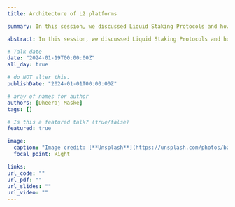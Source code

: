 ```yaml
---
title: Architecture of L2 platforms

summary: In this session, we discussed Liquid Staking Protocols and how these various designs aim to address the scaling problem of L1. We particularly focused on factors contributing to efficiency gains (such as reduced decentralization, transaction bundling, decreased congestion, and off-chain computation) and how these measures will impact transaction fees and the long-term stability of the platforms.

abstract: In this session, we discussed Liquid Staking Protocols and how these various designs aim to address the scaling problem of L1. We particularly focused on factors contributing to efficiency gains (such as reduced decentralization, transaction bundling, decreased congestion, and off-chain computation) and how these measures will impact transaction fees and the long-term stability of the platforms.

# Talk date
date: "2024-01-19T00:00:00Z"
all_day: true

# do NOT alter this.
publishDate: "2024-01-01T00:00:00Z"

# aray of names for author
authors: [Dheeraj Maske]
tags: []

# Is this a featured talk? (true/false)
featured: true

image:
  caption: "Image credit: [**Unsplash**](https://unsplash.com/photos/bzdhc5b3Bxs)"
  focal_point: Right

links:
url_code: ""
url_pdf: ""
url_slides: ""
url_video: ""
---
```

